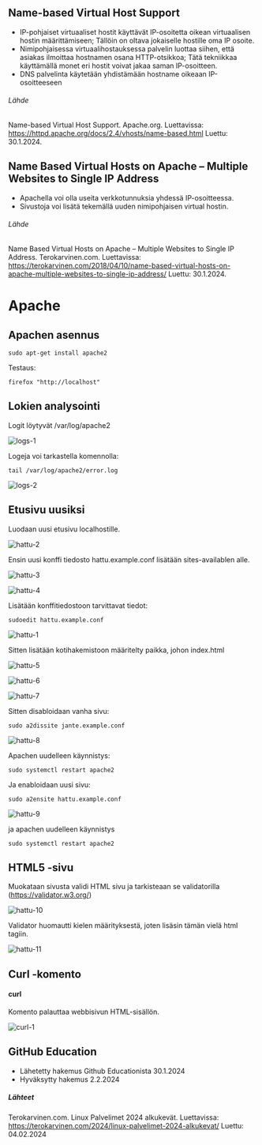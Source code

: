 ## Name-based Virtual Host Support

- IP-pohjaiset virtuaaliset hostit käyttävät IP-osoitetta oikean virtuaalisen hostin määrittämiseen; Tällöin on oltava jokaiselle hostille oma IP osoite.
- Nimipohjaisessa virtuaalihostauksessa palvelin luottaa siihen, että asiakas ilmoittaa hostnamen osana HTTP-otsikkoa; Tätä tekniikkaa käyttämällä monet eri hostit voivat jakaa saman IP-osoitteen.
- DNS palvelinta käytetään yhdistämään hostname oikeaan IP-osoitteeseen

###### Lähde

Name-based Virtual Host Support. Apache.org. Luettavissa: https://httpd.apache.org/docs/2.4/vhosts/name-based.html Luettu: 30.1.2024.

## Name Based Virtual Hosts on Apache – Multiple Websites to Single IP Address

- Apachella voi olla useita verkkotunnuksia yhdessä IP-osoitteessa.
- Sivustoja voi lisätä tekemällä uuden nimipohjaisen virtual hostin.

###### Lähde

Name Based Virtual Hosts on Apache – Multiple Websites to Single IP Address. Terokarvinen.com. Luettavissa: https://terokarvinen.com/2018/04/10/name-based-virtual-hosts-on-apache-multiple-websites-to-single-ip-address/ Luettu: 30.1.2024.

# Apache

## Apachen asennus

    sudo apt-get install apache2

Testaus:

    firefox "http://localhost" 

## Lokien analysointi

Logit löytyvät /var/log/apache2

![logs-1](./images/logs-1.png)

Logeja voi tarkastella komennolla:

    tail /var/log/apache2/error.log

![logs-2](./images/logs-2.png)

## Etusivu uusiksi

Luodaan uusi etusivu localhostille.

![hattu-2](./images/hattu-2.png)

Ensin uusi konffi tiedosto hattu.example.conf lisätään sites-availablen alle.

![hattu-3](./images/hattu-3.png)

![hattu-4](./images/hattu-4.png)

Lisätään konffitiedostoon tarvittavat tiedot:

    sudoedit hattu.example.conf

![hattu-1](./images/hattu-1.png)

Sitten lisätään kotihakemistoon määritelty paikka, johon index.html

![hattu-5](./images/hattu-5.png)

![hattu-6](./images/hattu-6.png)

![hattu-7](./images/hattu-7.png)

Sitten disabloidaan vanha sivu:

    sudo a2dissite jante.example.conf

![hattu-8](./images/hattu-8.png)

Apachen uudelleen käynnistys:

    sudo systemctl restart apache2

Ja enabloidaan uusi sivu:

    sudo a2ensite hattu.example.conf

![hattu-9](./images/hattu-9.png)

ja apachen uudelleen käynnistys

    sudo systemctl restart apache2

## HTML5 -sivu

Muokataan sivusta validi HTML sivu ja tarkisteaan se validatorilla (https://validator.w3.org/)

![hattu-10](./images/hattu-10.png)

Validator huomautti kielen määrityksestä, joten lisäsin tämän vielä html tagiin.

![hattu-11](./images/hattu-11.png)

## Curl -komento

#### curl

Komento palauttaa webbisivun HTML-sisällön.

![curl-1](./images/curl-1.png)

## GitHub Education

- Lähetetty hakemus Github Educationista 30.1.2024
- Hyväksytty hakemus 2.2.2024

##### Lähteet

Terokarvinen.com. Linux Palvelimet 2024 alkukevät. Luettavissa: https://terokarvinen.com/2024/linux-palvelimet-2024-alkukevat/ Luettu: 04.02.2024
